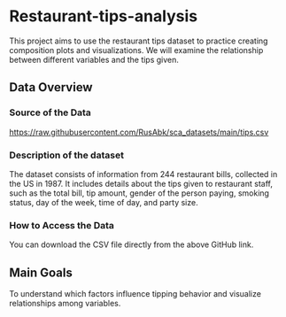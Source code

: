 # Restaurant-tips-analysis
This project aims to use the restaurant tips dataset to practice creating composition plots and visualizations. We will examine the relationship between different variables and the tips given.

## Data Overview
### Source of the Data
 https://raw.githubusercontent.com/RusAbk/sca_datasets/main/tips.csv
 
### Description of the dataset
The dataset consists of information from 244 restaurant bills, collected in the US in 1987.
It includes details about the tips given to restaurant staff, such as the total bill, tip amount, gender of the person paying, smoking status, day of the week, time of day, and party size.

### How to Access the Data
You can download the CSV file directly from the above GitHub link.

## Main Goals
To understand which factors influence tipping behavior and visualize relationships among variables.

